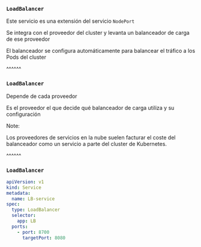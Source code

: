 ### `LoadBalancer`

Este servicio es una extensión del servicio `NodePort`

Se integra con el proveedor del cluster y levanta un balanceador de carga
de ese proveedor

El balanceador se configura automáticamente para balancear el tráfico a los Pods
del cluster

^^^^^^

### `LoadBalancer`

Depende de cada proveedor

Es el proveedor el que decide qué balanceador de carga utiliza y su configuración

Note:

Los proveedores de servicios en la nube suelen facturar el coste del balanceador
como un servicio a parte del cluster de Kubernetes.

^^^^^^

### `LoadBalancer`

```yaml [6]
apiVersion: v1
kind: Service
metadata:
  name: LB-service
spec:
  type: LoadBalancer
  selector:
    app: LB
  ports:
    - port: 8700
      targetPort: 8080
```